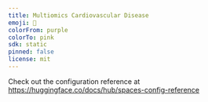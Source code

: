 ```yaml
---
title: Multiomics Cardiovascular Disease
emoji: 👀
colorFrom: purple
colorTo: pink
sdk: static
pinned: false
license: mit
---
```


Check out the configuration reference at https://huggingface.co/docs/hub/spaces-config-reference
